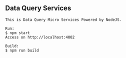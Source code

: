 ## Data Query Services

```
This is Data Query Micro Services Powered by NodeJS.

Run:
$ npm start
Access on http://localhost:4002

Build:
$ npm run build
```